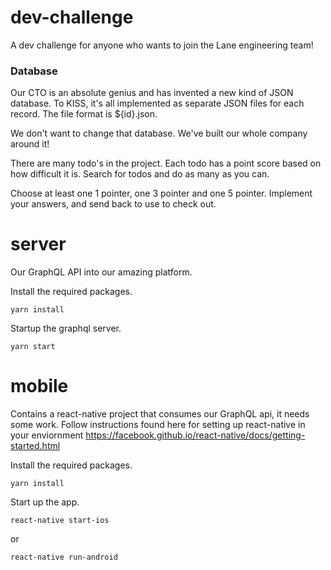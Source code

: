# dev-challenge
A dev challenge for anyone who wants to join the Lane engineering team! 

### Database
Our CTO is an absolute genius and has invented a new kind of JSON database.
To KISS, it's all implemented as separate JSON files for each record.  The 
file format is ${id}.json.

We don't want to change that database. We've built our whole company around it!

There are many todo's in the project.  Each todo has a point score based on how
difficult it is.  Search for todos and do as many as you can.

Choose at least one 1 pointer, one 3 pointer and one 5 pointer.  Implement your 
answers, and send back to use to check out.

# server 
Our GraphQL API into our amazing platform.

Install the required packages.

```yarn install```

Startup the graphql server.

```yarn start```

# mobile
Contains a react-native project that consumes our GraphQL api, it needs some work.
Follow instructions found here for setting up react-native in your enviornment 
https://facebook.github.io/react-native/docs/getting-started.html

Install the required packages.

```yarn install```

Start up the app.

```react-native start-ios```

or 

```react-native run-android```

